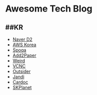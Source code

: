 Awesome Tech Blog
================

##KR
----
* [Naver D2](http://d2.naver.com/helloworld)
* [AWS Korea](https://aws.amazon.com/ko/blogs/korea)
* [Spoqa](https://spoqa.github.io/)
* [Add2Paper](http://add2paper.github.io/)
* [Weird](http://blog.weirdx.io/)
* [VCNC](http://engineering.vcnc.co.kr/)
* [Outsider](http://blog.outsider.ne.kr/)
* [Jandi](http://blog.jandi.com/ko/)
* [Cardoc](https://brunch.co.kr/@wjchee)
* [SKPlanet](http://readme.skplanet.com/)
